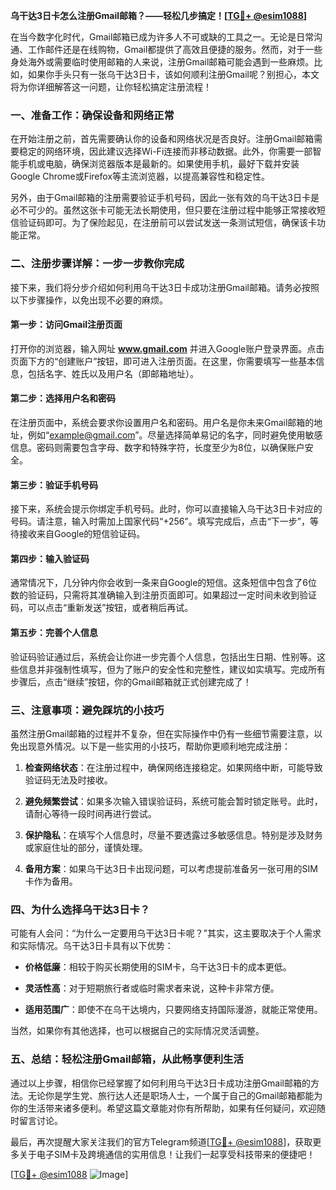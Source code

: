 **乌干达3日卡怎么注册Gmail邮箱？——轻松几步搞定！[[TG💪+ @esim1088](https://t.me/s/esim1088)]**

在当今数字化时代，Gmail邮箱已成为许多人不可或缺的工具之一。无论是日常沟通、工作邮件还是在线购物，Gmail都提供了高效且便捷的服务。然而，对于一些身处海外或需要临时使用邮箱的人来说，注册Gmail邮箱可能会遇到一些麻烦。比如，如果你手头只有一张乌干达3日卡，该如何顺利注册Gmail呢？别担心，本文将为你详细解答这一问题，让你轻松搞定注册流程！

### 一、准备工作：确保设备和网络正常

在开始注册之前，首先需要确认你的设备和网络状况是否良好。注册Gmail邮箱需要稳定的网络环境，因此建议选择Wi-Fi连接而非移动数据。此外，你需要一部智能手机或电脑，确保浏览器版本是最新的。如果使用手机，最好下载并安装Google Chrome或Firefox等主流浏览器，以提高兼容性和稳定性。

另外，由于Gmail邮箱的注册需要验证手机号码，因此一张有效的乌干达3日卡是必不可少的。虽然这张卡可能无法长期使用，但只要在注册过程中能够正常接收短信验证码即可。为了保险起见，在注册前可以尝试发送一条测试短信，确保该卡功能正常。

### 二、注册步骤详解：一步一步教你完成

接下来，我们将分步介绍如何利用乌干达3日卡成功注册Gmail邮箱。请务必按照以下步骤操作，以免出现不必要的麻烦。

#### 第一步：访问Gmail注册页面

打开你的浏览器，输入网址 **www.gmail.com** 并进入Google账户登录界面。点击页面下方的“创建账户”按钮，即可进入注册页面。在这里，你需要填写一些基本信息，包括名字、姓氏以及用户名（即邮箱地址）。

#### 第二步：选择用户名和密码

在注册页面中，系统会要求你设置用户名和密码。用户名是你未来Gmail邮箱的地址，例如“example@gmail.com”。尽量选择简单易记的名字，同时避免使用敏感信息。密码则需要包含字母、数字和特殊字符，长度至少为8位，以确保账户安全。

#### 第三步：验证手机号码

接下来，系统会提示你绑定手机号码。此时，你可以直接输入乌干达3日卡对应的号码。请注意，输入时需加上国家代码“+256”。填写完成后，点击“下一步”，等待接收来自Google的短信验证码。

#### 第四步：输入验证码

通常情况下，几分钟内你会收到一条来自Google的短信。这条短信中包含了6位数的验证码，只需将其准确输入到注册页面即可。如果超过一定时间未收到验证码，可以点击“重新发送”按钮，或者稍后再试。

#### 第五步：完善个人信息

验证码验证通过后，系统会让你进一步完善个人信息，包括出生日期、性别等。这些信息并非强制性填写，但为了账户的安全性和完整性，建议如实填写。完成所有步骤后，点击“继续”按钮，你的Gmail邮箱就正式创建完成了！

### 三、注意事项：避免踩坑的小技巧

虽然注册Gmail邮箱的过程并不复杂，但在实际操作中仍有一些细节需要注意，以免出现意外情况。以下是一些实用的小技巧，帮助你更顺利地完成注册：

1. **检查网络状态**：在注册过程中，确保网络连接稳定。如果网络中断，可能导致验证码无法及时接收。
   
2. **避免频繁尝试**：如果多次输入错误验证码，系统可能会暂时锁定账号。此时，请耐心等待一段时间再进行尝试。

3. **保护隐私**：在填写个人信息时，尽量不要透露过多敏感信息。特别是涉及财务或家庭住址的部分，谨慎处理。

4. **备用方案**：如果乌干达3日卡出现问题，可以考虑提前准备另一张可用的SIM卡作为备用。

### 四、为什么选择乌干达3日卡？

可能有人会问：“为什么一定要用乌干达3日卡呢？”其实，这主要取决于个人需求和实际情况。乌干达3日卡具有以下优势：

- **价格低廉**：相较于购买长期使用的SIM卡，乌干达3日卡的成本更低。
  
- **灵活性高**：对于短期旅行者或临时需求者来说，这种卡非常方便。

- **适用范围广**：即使不在乌干达境内，只要网络支持国际漫游，就能正常使用。

当然，如果你有其他选择，也可以根据自己的实际情况灵活调整。

### 五、总结：轻松注册Gmail邮箱，从此畅享便利生活

通过以上步骤，相信你已经掌握了如何利用乌干达3日卡成功注册Gmail邮箱的方法。无论你是学生党、旅行达人还是职场人士，一个属于自己的Gmail邮箱都能为你的生活带来诸多便利。希望这篇文章能对你有所帮助，如果有任何疑问，欢迎随时留言讨论。

最后，再次提醒大家关注我们的官方Telegram频道[[TG💪+ @esim1088](https://t.me/s/esim1088)]，获取更多关于电子SIM卡及跨境通信的实用信息！让我们一起享受科技带来的便捷吧！

[[TG💪+ @esim1088](https://t.me/s/esim1088) ![Image](https://i.postimg.cc/4NQfJmqS/Snipaste-2025-05-13-00-14-12.png)]